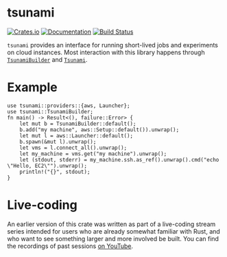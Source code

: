 # tsunami

[![Crates.io](https://img.shields.io/crates/v/tsunami.svg)](https://crates.io/crates/tsunami)
[![Documentation](https://docs.rs/tsunami/badge.svg)](https://docs.rs/tsunami/)
[![Build Status](https://travis-ci.org/jonhoo/tsunami.svg?branch=master)](https://travis-ci.org/jonhoo/tsunami)

`tsunami` provides an interface for running short-lived jobs and experiments on cloud
instances. Most interaction with this library happens through
[`TsunamiBuilder`](struct.TsunamiBuilder.html) and [`Tsunami`](struct.Tsunami.html).

# Example

```rust,no-run
use tsunami::providers::{aws, Launcher};
use tsunami::TsunamiBuilder;
fn main() -> Result<(), failure::Error> {
    let mut b = TsunamiBuilder::default();
    b.add("my machine", aws::Setup::default()).unwrap();
    let mut l = aws::Launcher::default();
    b.spawn(&mut l).unwrap();
    let vms = l.connect_all().unwrap();
    let my_machine = vms.get("my machine").unwrap();
    let (stdout, stderr) = my_machine.ssh.as_ref().unwrap().cmd("echo \"Hello, EC2\"").unwrap();
    println!("{}", stdout);
}
```

# Live-coding

An earlier version of this crate was written as part of a live-coding stream series intended for users who
are already somewhat familiar with Rust, and who want to see something larger and more involved
be built. You can find the recordings of past sessions [on
YouTube](https://www.youtube.com/playlist?list=PLqbS7AVVErFgY2faCIYjJZv_RluGkTlKt).

